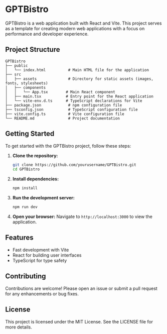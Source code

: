 # GPTBistro

GPTBistro is a web application built with React and Vite. This project serves as a template for creating modern web applications with a focus on performance and developer experience.

## Project Structure

```
GPTBistro
├── public
│   └── index.html          # Main HTML file for the application
├── src
│   ├── assets              # Directory for static assets (images, fonts, stylesheets)
│   ├── components
│   │   └── App.tsx        # Main React component
│   ├── main.tsx           # Entry point for the React application
│   └── vite-env.d.ts      # TypeScript declarations for Vite
├── package.json            # npm configuration file
├── tsconfig.json           # TypeScript configuration file
├── vite.config.ts          # Vite configuration file
└── README.md               # Project documentation
```

## Getting Started

To get started with the GPTBistro project, follow these steps:

1. **Clone the repository:**
   ```bash
   git clone https://github.com/yourusername/GPTBistro.git
   cd GPTBistro
   ```

2. **Install dependencies:**
   ```bash
   npm install
   ```

3. **Run the development server:**
   ```bash
   npm run dev
   ```

4. **Open your browser:**
   Navigate to `http://localhost:3000` to view the application.

## Features

- Fast development with Vite
- React for building user interfaces
- TypeScript for type safety

## Contributing

Contributions are welcome! Please open an issue or submit a pull request for any enhancements or bug fixes.

## License

This project is licensed under the MIT License. See the LICENSE file for more details.